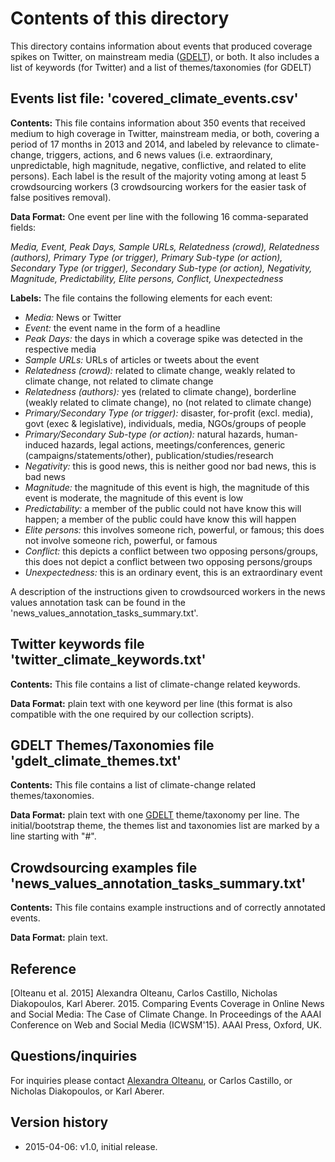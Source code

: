 Contents of this directory
==========================

This directory contains information about events that produced coverage spikes on Twitter, on mainstream media ([GDELT](http://gdeltproject.org)), or both. It also includes a list of keywords (for Twitter) and a list of themes/taxonomies (for GDELT)

Events list file: 'covered_climate_events.csv'
----------------------------------------------

**Contents:** This file contains information about 350 events that received medium to high coverage in Twitter, mainstream media, or both, covering a period of 17 months in 2013 and 2014, and labeled by relevance to climate-change, triggers, actions, and 6 news values (i.e. extraordinary, unpredictable, high magnitude, negative, conflictive, and related to elite persons). Each label is the result of the majority voting among at least 5 crowdsourcing workers (3 crowdsourcing workers for the easier task of false positives removal).

**Data Format:** One event per line with the following 16 comma-separated fields:

*Media, Event, Peak Days, Sample URLs, Relatedness (crowd), Relatedness (authors), Primary Type (or trigger), Primary Sub-type (or action), Secondary Type (or trigger), Secondary Sub-type (or action), Negativity, Magnitude, Predictability, Elite persons, Conflict, Unexpectedness*

**Labels:**
The file contains the following elements for each event:

 - *Media:* News or Twitter
 - *Event:* the event name in the form of a headline
 - *Peak Days:* the days in which a coverage spike was detected in the respective media
 - *Sample URLs:* URLs of articles or tweets about the event
 - *Relatedness (crowd):* related to climate change, weakly related to climate change, not related to climate change
 - *Relatedness (authors):* yes (related to climate change), borderline (weakly related to climate change), no (not related to climate change)
 - *Primary/Secondary Type (or trigger):* disaster, for-profit (excl. media), govt (exec & legislative), individuals, media, NGOs/groups of people
 - *Primary/Secondary Sub-type (or action):* natural hazards, human-induced hazards, legal actions, meetings/conferences, generic (campaigns/statements/other), publication/studies/research
 - *Negativity:* this is good news, this is neither good nor bad news, this is bad news
 - *Magnitude:* the magnitude of this event is high, the magnitude of this event is moderate, the magnitude of this event is low
 - *Predictability:* a member of the public could not have know this will happen;
a member of the public could have know this will happen
 - *Elite persons:* this involves someone rich, powerful, or famous; this does not involve someone rich, powerful, or famous
 - *Conflict:* this depicts a conflict between two opposing persons/groups, 
this does not depict a conflict between two opposing persons/groups
 - *Unexpectedness:* this is an ordinary event, this is an extraordinary event
 
A description of the instructions given to crowdsourced workers in the news values annotation task can be found in the 'news_values_annotation_tasks_summary.txt'.

Twitter keywords file 'twitter_climate_keywords.txt'
--------------------------------------------
**Contents:** This file contains a list of climate-change related keywords. 

**Data Format:** plain text with one keyword per line (this format is also compatible with the one required by our collection scripts).

GDELT Themes/Taxonomies file 'gdelt_climate_themes.txt'
----------------------------------------------
**Contents:** This file contains a list of climate-change related themes/taxonomies. 

**Data Format:** plain text with one [GDELT](http://gdeltproject.org) theme/taxonomy per line. The initial/bootstrap theme, the themes list and taxonomies list are marked by a line starting with "#".

Crowdsourcing examples file 'news_values_annotation_tasks_summary.txt'
----------------------------------------------
**Contents:** This file contains example instructions and of correctly annotated events. 

**Data Format:** plain text.

Reference
---------
[Olteanu et al. 2015] Alexandra Olteanu, Carlos Castillo, Nicholas Diakopoulos, Karl Aberer. 2015. Comparing Events Coverage in Online News and Social Media: The Case of Climate Change. In Proceedings of the AAAI Conference on Web and Social Media (ICWSM'15). AAAI Press, Oxford, UK.

Questions/inquiries
-------------------
For inquiries please contact [Alexandra Olteanu](mailto:alexandra.olteanu@epfl.ch), or Carlos Castillo, or Nicholas Diakopoulos, or Karl Aberer.
 
Version history
---------------

 * 2015-04-06: v1.0, initial release.
